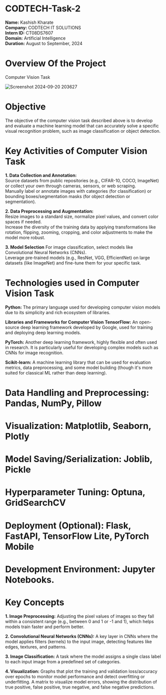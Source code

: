 # CODTECH-Task-2
**Name:** Kashish Kharate<br/>
**Company:** CODTECH IT SOLUTIONS<br/>
**Intern ID:** CT08DS7607<br/>
**Domain:** Artificial Intelligence<br/>
**Duration:** August to September, 2024

# Overview Of the Project
 Computer Vision Task
 
 ![Screenshot 2024-09-20 203627](https://github.com/user-attachments/assets/9e45a971-8a87-489b-9e00-6ecc1692ef39)
 
 # Objective
 The objective of the computer vision task described above is to develop and evaluate a machine learning model that can accurately solve a specific visual recognition 
 problem, such as image classification or object detection.

 # Key Activities of Computer Vision Task
 
**1. Data Collection and Annotation:**<br/>
Source datasets from public repositories (e.g., CIFAR-10, COCO, ImageNet) or collect your own through cameras, sensors, or web scraping.<br/>
Manually label or annotate images with categories (for classification) or bounding boxes/segmentation masks (for object detection or segmentation).<br/>

**2. Data Preprocessing and Augmentation:**<br/>
Resize images to a standard size, normalize pixel values, and convert color spaces if needed.<br/>
Increase the diversity of the training data by applying transformations like rotation, flipping, zooming, cropping, and color adjustments to make the model more robust.<br/>

**3. Model Selection**
For image classification, select models like Convolutional Neural Networks (CNNs).<br/>
Leverage pre-trained models (e.g., ResNet, VGG, EfficientNet) on large datasets (like ImageNet) and fine-tune them for your specific task.<br/>

# Technologies used in Computer Vision Task

**Python:** The primary language used for developing computer vision models due to its simplicity and rich ecosystem of libraries.<br/>

**Libraries and Frameworks for Computer Vision**
**TensorFlow:** An open-source deep learning framework developed by Google, used for training and deploying deep learning models.<br/>

**PyTorch:**
Another deep learning framework, highly flexible and often used in research. It is particularly useful for developing complex models such as CNNs for image recognition.<br/>

**Scikit-learn:**
A machine learning library that can be used for evaluation metrics, data preprocessing, and some model building (though it's more suited for classical ML rather than deep learning).<br/>

# Data Handling and Preprocessing: Pandas, NumPy, Pillow<br/>
# Visualization: Matplotlib, Seaborn, Plotly<br/>
# Model Saving/Serialization: Joblib, Pickle<br/>
# Hyperparameter Tuning: Optuna, GridSearchCV<br/>
# Deployment (Optional): Flask, FastAPI, TensorFlow Lite, PyTorch Mobile<br/>
# Development Environment: Jupyter Notebooks.<br/>

# Key Concepts 

**1. Image Preprocessing:**
Adjusting the pixel values of images so they fall within a consistent range (e.g., between 0 and 1 or -1 and 1), which helps models train faster and perform better.<br/>

**2. Convolutional Neural Networks (CNNs):** A key layer in CNNs where the model applies filters (kernels) to the input image, detecting features like edges, textures, and patterns.<br/>

**3. Image Classification:** A task where the model assigns a single class label to each input image from a predefined set of categories.<br/>

**4. Visualization:** Graphs that plot the training and validation loss/accuracy over epochs to monitor model performance and detect overfitting or underfitting.
 A matrix to visualize model errors, showing the distribution of true positive, false positive, true negative, and false negative predictions.<br/>

